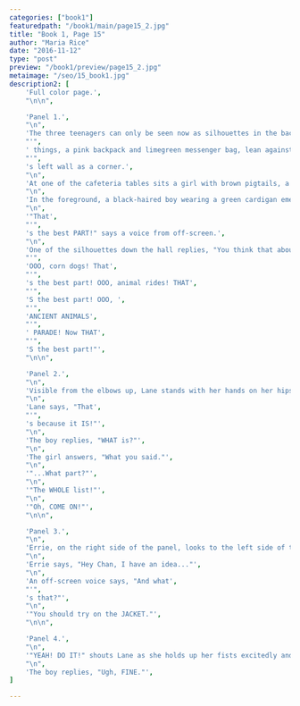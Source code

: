 ```yaml
---
categories: ["book1"]
featuredpath: "/book1/main/page15_2.jpg"
title: "Book 1, Page 15"
author: "Maria Rice"
date: "2016-11-12"
type: "post"
preview: "/book1/preview/page15_2.jpg"
metaimage: "/seo/15_book1.jpg"
description2: [
    'Full color page.',
    "\n\n",

    'Panel 1.',
    "\n",
    'The three teenagers can only be seen now as silhouettes in the background, talking among themselves down the hall as seen from a cafeteria. The girls',
    "'",
    ' things, a pink backpack and limegreen messenger bag, lean against a wall in the hallway. The same pink poster and water fountain seen on a previous page can be seen on the wall to the right, closer to the viewer. Three cafeteria tables are visible on the left two-thirds of the panel, situated the same distance from the right wall as the width of the hallway beyond. Some blue double-doors stand shut on the wall facing the viewer, which joins the hallway',
    "'",
    's left wall as a corner.',
    "\n",
    'At one of the cafeteria tables sits a girl with brown pigtails, a pair of glasses, a uniform, and a frown on her face. She writes on a piece of paper as a book lies open in front of her and a purple backpack rests on the table top to her left.',
    "\n",
    'In the foreground, a black-haired boy wearing a green cardigan emerges with his back to the viewer and his hands holding up a partially-obscured handheld device with a horizontal screen and buttons.',
    "\n",
    '"That',
    "'",
    's the best PART!" says a voice from off-screen.',
    "\n",
    'One of the silhouettes down the hall replies, "You think that about EVERYTHING! ',
    "'",
    'OOO, corn dogs! That',
    "'",
    's the best part! OOO, animal rides! THAT',
    "'",
    'S the best part! OOO, ',
    "'",
    'ANCIENT ANIMALS',
    "'",
    ' PARADE! Now THAT',
    "'",
    'S the best part!"',
    "\n\n",

    'Panel 2.',
    "\n",
    'Visible from the elbows up, Lane stands with her hands on her hips on the left side of the panel, peering with a mischievous grin at the orange-haired boy standing in the middle of the panel. He peers back at her with an annoyed look on his face as Errie stands to the right in a contemplative pose, holding her right cardboard-wing-clad arm to rest her hand on her chest and looking down with a smile growing on her face.',
    "\n",
    'Lane says, "That',
    "'",
    's because it IS!"',
    "\n",
    'The boy replies, "WHAT is?"',
    "\n",
    'The girl answers, "What you said."',
    "\n",
    '"...What part?"',
    "\n",
    '"The WHOLE list!"',
    "\n",
    '"Oh, COME ON!"',
    "\n\n",

    'Panel 3.',
    "\n",
    'Errie, on the right side of the panel, looks to the left side of the panel as she lowers her arm.',
    "\n",
    'Errie says, "Hey Chan, I have an idea..."',
    "\n",
    'An off-screen voice says, "And what',
    "'",
    's that?"',
    "\n",
    '"You should try on the JACKET."',
    "\n\n",

    'Panel 4.',
    "\n",
    '"YEAH! DO IT!" shouts Lane as she holds up her fists excitedly and leans toward the orange-haired boy, who stands rolling his eyes.',
    "\n",
    'The boy replies, "Ugh, FINE."',
]

---
```

